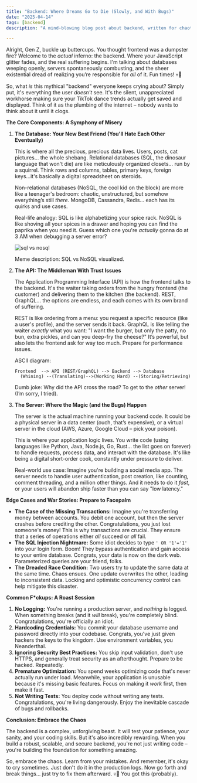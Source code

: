 ```yaml
---
title: "Backend: Where Dreams Go to Die (Slowly, and With Bugs)"
date: "2025-04-14"
tags: [backend]
description: "A mind-blowing blog post about backend, written for chaotic Gen Z engineers. Prepare to question your life choices."

---
```


Alright, Gen Z, buckle up buttercups. You thought frontend was a dumpster fire? Welcome to the *actual* inferno: the backend. Where your JavaScript glitter fades, and the real suffering begins. I'm talking about databases weeping openly, servers spontaneously combusting, and the sheer existential dread of realizing you’re responsible for *all* of it. Fun times! 💀🙏

So, what *is* this mythical "backend" everyone keeps crying about? Simply put, it's everything the user *doesn't* see. It's the silent, unappreciated workhorse making sure your TikTok dance trends actually get saved and displayed. Think of it as the plumbing of the internet – nobody wants to think about it until it clogs.

**The Core Components: A Symphony of Misery**

1.  **The Database: Your New Best Friend (You'll Hate Each Other Eventually)**

    This is where all the precious, precious data lives. Users, posts, cat pictures... the whole shebang. Relational databases (SQL, the dinosaur language that won't die) are like meticulously organized closets… run by a squirrel. Think rows and columns, tables, primary keys, foreign keys...it's basically a digital spreadsheet on steroids.

    Non-relational databases (NoSQL, the cool kid on the block) are more like a teenager's bedroom: chaotic, unstructured, but somehow everything’s still *there*. MongoDB, Cassandra, Redis… each has its quirks and use cases.

    Real-life analogy: SQL is like alphabetizing your spice rack. NoSQL is like shoving all your spices in a drawer and hoping you can find the paprika when you need it. Guess which one you're *actually* gonna do at 3 AM when debugging a server error?

    ![sql vs nosql](https://i.imgflip.com/3qg76a.jpg)

    Meme description: SQL vs NoSQL visualized.

2.  **The API: The Middleman With Trust Issues**

    The Application Programming Interface (API) is how the frontend talks to the backend. It's the waiter taking orders from the hungry frontend (the customer) and delivering them to the kitchen (the backend). REST, GraphQL... the options are endless, and each comes with its own brand of suffering.

    REST is like ordering from a menu: you request a specific resource (like a user's profile), and the server sends it back. GraphQL is like telling the waiter *exactly* what you want: "I want the burger, but only the patty, no bun, extra pickles, and can you deep-fry the cheese?" It’s powerful, but also lets the frontend ask for way too much. Prepare for performance issues.

    ASCII diagram:

    ```
    Frontend  --> API (REST/GraphQL) --> Backend --> Database
      (Whining) --(Translating)-->(Working Hard) --(Storing/Retrieving)
    ```

    Dumb joke: Why did the API cross the road? To get to the *other* server! (I’m sorry, I tried).

3.  **The Server: Where the Magic (and the Bugs) Happen**

    The server is the actual machine running your backend code. It could be a physical server in a data center (ouch, that’s expensive), or a virtual server in the cloud (AWS, Azure, Google Cloud – pick your poison).

    This is where your application logic lives. You write code (using languages like Python, Java, Node.js, Go, Rust… the list goes on forever) to handle requests, process data, and interact with the database. It's like being a digital short-order cook, constantly under pressure to deliver.

    Real-world use case: Imagine you're building a social media app. The server needs to handle user authentication, post creation, like counting, comment threading, and a million other things. And it needs to do it *fast*, or your users will abandon ship faster than you can say "low latency."

**Edge Cases and War Stories: Prepare to Facepalm**

*   **The Case of the Missing Transactions:** Imagine you're transferring money between accounts. You debit one account, but then the server crashes before crediting the other. Congratulations, you just lost someone's money! This is why transactions are crucial. They ensure that a series of operations either *all* succeed or *all* fail.
*   **The SQL Injection Nightmare:** Some idiot decides to type `' OR '1'='1'` into your login form. Boom! They bypass authentication and gain access to your entire database. Congrats, your data is now on the dark web. Parameterized queries are your friend, folks.
*   **The Dreaded Race Condition:** Two users try to update the same data at the same time. Chaos ensues. One update overwrites the other, leading to inconsistent data. Locking and optimistic concurrency control can help mitigate this disaster.

**Common F*ckups: A Roast Session**

1.  **No Logging:** You're running a production server, and *nothing* is logged. When something breaks (and it *will* break), you're completely blind. Congratulations, you're officially an idiot.
2.  **Hardcoding Credentials:** You commit your database username and password directly into your codebase. Congrats, you've just given hackers the keys to the kingdom. Use environment variables, you Neanderthal.
3.  **Ignoring Security Best Practices:** You skip input validation, don't use HTTPS, and generally treat security as an afterthought. Prepare to be hacked. Repeatedly.
4.  **Premature Optimization:** You spend weeks optimizing code that's never actually run under load. Meanwhile, your application is unusable because it's missing basic features. Focus on making it *work* first, then make it fast.
5.  **Not Writing Tests:** You deploy code without writing any tests. Congratulations, you're living dangerously. Enjoy the inevitable cascade of bugs and rollbacks.

**Conclusion: Embrace the Chaos**

The backend is a complex, unforgiving beast. It will test your patience, your sanity, and your coding skills. But it's also incredibly rewarding. When you build a robust, scalable, and secure backend, you're not just writing code – you're building the foundation for something amazing.

So, embrace the chaos. Learn from your mistakes. And remember, it's okay to cry sometimes. Just don't do it in the production logs. Now go forth and break things... just try to fix them afterward. 💀🙏 You got this (probably).
